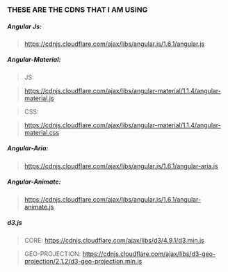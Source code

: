 ### THESE ARE THE CDNS THAT I AM USING

##### Angular Js:
>https://cdnjs.cloudflare.com/ajax/libs/angular.js/1.6.1/angular.js

##### Angular-Material:
>JS:

>https://cdnjs.cloudflare.com/ajax/libs/angular-material/1.1.4/angular-material.js

>CSS:

>https://cdnjs.cloudflare.com/ajax/libs/angular-material/1.1.4/angular-material.css


##### Angular-Aria:
> https://cdnjs.cloudflare.com/ajax/libs/angular.js/1.6.1/angular-aria.js

##### Angular-Animate:
>https://cdnjs.cloudflare.com/ajax/libs/angular.js/1.6.1/angular-animate.js

##### d3.js
> CORE:
https://cdnjs.cloudflare.com/ajax/libs/d3/4.9.1/d3.min.js

> GEO-PROJECTION: https://cdnjs.cloudflare.com/ajax/libs/d3-geo-projection/2.1.2/d3-geo-projection.min.js
